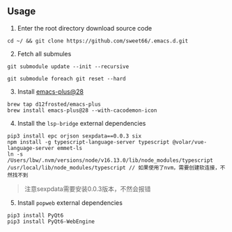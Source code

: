 ## Usage
1. Enter the root directory download source code
```
cd ~/ && git clone https://github.com/sweet66/.emacs.d.git
```

2. Fetch all submules
```
git submodule update --init --recursive

git submodule foreach git reset --hard
```

3. Install [emacs-plus@28](https://github.com/d12frosted/homebrew-emacs-plus)
```
brew tap d12frosted/emacs-plus
brew install emacs-plus@28 --with-cacodemon-icon
```

4. Install the `lsp-bridge` external dependencies
```
pip3 install epc orjson sexpdata==0.0.3 six
npm install -g typescript-language-server typescript @volar/vue-language-server emmet-ls
ln -s /Users/lbw/.nvm/versions/node/v16.13.0/lib/node_modules/typescript /usr/local/lib/node_modules/typescript // 如果使用了nvm，需要创建软连接，不然找不到
```
> 注意sexpdata需要安装0.0.3版本，不然会报错

5. Install ` popweb ` external dependencies
```
pip3 install PyQt6
pip3 install PyQt6-WebEngine
```
